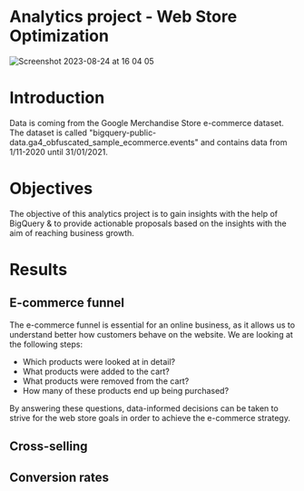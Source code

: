 # Analytics project - Web Store Optimization
![Screenshot 2023-08-24 at 16 04 05](https://github.com/g-aurig/web_store_optimization/assets/138019708/7973626b-94b7-43e0-9d7e-a036bc222ccb)

# Introduction
Data is coming from the Google Merchandise Store e-commerce dataset. The dataset is called "bigquery-public-data.ga4_obfuscated_sample_ecommerce.events" and contains data from 1/11-2020 until 31/01/2021. 

# Objectives
The objective of this analytics project is to gain insights with the help of BigQuery &amp; to provide actionable proposals based on the insights with the aim of reaching business growth.

# Results
## E-commerce funnel
The e-commerce funnel is essential for an online business, as it allows us to understand better how customers behave on the website.
We are looking at the following steps:
- Which products were looked at in detail?
- What products were added to the cart?
- What products were removed from the cart?
- How many of these products end up being purchased?
  
By answering these questions, data-informed decisions can be taken to strive for the web store goals in order to achieve the e-commerce strategy.

## Cross-selling

## Conversion rates
